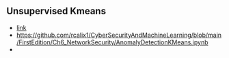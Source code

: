 ## Unsupervised Kmeans

* [link](https://github.com/rcalix1/DeepLearningAlgorithms/blob/main/SecondEdition/Chapter2_TraditionalML/Unsupervised_KMeans.ipynb)
* https://github.com/rcalix1/CyberSecurityAndMachineLearning/blob/main/FirstEdition/Ch6_NetworkSecurity/AnomalyDetectionKMeans.ipynb
* 
